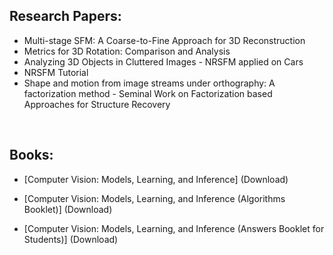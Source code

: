 <h2>Research Papers:  </h2>

<ul>
<li><a href="https://github.com/manjunath5496/Computer-Vision-Reading-List/blob/master/cvr(1).pdf" target="_blank" style = "text-decoration:none;">Multi-stage SFM: A Coarse-to-Fine Approach for 3D Reconstruction</a></li>
<li><a href="https://github.com/manjunath5496/Computer-Vision-Reading-List/blob/master/cvr(2).pdf" target="_blank" style = "text-decoration:none;">Metrics for 3D Rotation: Comparison and Analysis</a></li>
<li><a href="https://github.com/manjunath5496/Computer-Vision-Reading-List/blob/master/cvr(3).pdf" target="_blank" style = "text-decoration:none;">Analyzing 3D Objects in Cluttered Images - NRSFM applied on Cars</a></li>
<li><a href="https://github.com/manjunath5496/Computer-Vision-Reading-List/blob/master/cvr(4).pdf" target="_blank" style = "text-decoration:none;">NRSFM Tutorial</a></li>
<li><a href="https://github.com/manjunath5496/Computer-Vision-Reading-List/blob/master/cvr(5).pdf" target="_blank" style = "text-decoration:none;">Shape and motion from image streams under orthography: A factorization method - Seminal Work on Factorization based Approaches for Structure Recovery</a></li>

</ul>
</br>
<h2>Books: </h2>
<ul>
<li>
<p>[Computer Vision: Models, Learning, and Inference] (<a href="https://github.com/manjunath5496/Computer-Vision-Reading-List/blob/master/crv(6).pdf" target="_blank" style = "text-decoration:none;">Download</a>)</p>
</li>
<li>
<p>[Computer Vision: Models, Learning, and Inference (Algorithms Booklet)] (<a href="https://github.com/manjunath5496/Computer-Vision-Reading-List/blob/master/crv(7).pdf" target="_blank" style = "text-decoration:none;">Download</a>)</p>
</li>
<li>
<p>[Computer Vision: Models, Learning, and Inference (Answers Booklet for Students)] (<a href="https://github.com/manjunath5496/Computer-Vision-Reading-List/blob/master/crv(8).pdf" target="_blank" style = "text-decoration:none;">Download</a>)</p>
</li>
</ul>
